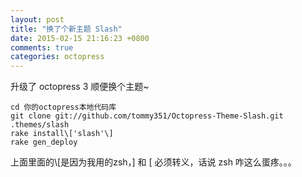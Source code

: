 ```yaml
---
layout: post
title: "换了个新主题 Slash"
date: 2015-02-15 21:16:23 +0800
comments: true
categories: octopress
---
```


升级了 octopress 3 顺便换个主题~

    cd 你的octopress本地代码库
    git clone git://github.com/tommy351/Octopress-Theme-Slash.git .themes/slash
    rake install\['slash'\]
    rake gen_deploy

上面里面的\\\[是因为我用的zsh，\] 和 \[ 必须转义，话说 zsh 咋这么蛋疼。。。


